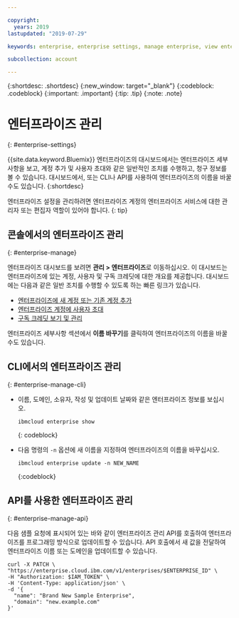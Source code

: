 ```yaml
---

copyright:
  years: 2019
lastupdated: "2019-07-29"

keywords: enterprise, enterprise settings, manage enterprise, view enterprise, rename enterprise

subcollection: account

---
```


{:shortdesc: .shortdesc}
{:new_window: target="_blank"}
{:codeblock: .codeblock}
{:important: .important}
{:tip: .tip}
{:note: .note}

# 엔터프라이즈 관리
{: #enterprise-settings}

{{site.data.keyword.Bluemix}} 엔터프라이즈의 대시보드에서는 엔터프라이즈 세부사항을 보고, 계정 추가 및 사용자 초대와 같은 일반적인 조치를 수행하고, 청구 정보를 볼 수 있습니다. 대시보드에서, 또는 CLI나 API를 사용하여 엔터프라이즈의 이름을 바꿀 수도 있습니다.
{:shortdesc}

엔터프라이즈 설정을 관리하려면 엔터프라이즈 계정의 엔터프라이즈 서비스에 대한 관리자 또는 편집자 역할이 있어야 합니다.
{: tip}

## 콘솔에서의 엔터프라이즈 관리
{: #enterprise-manage}

엔터프라이즈 대시보드를 보려면 **관리 > 엔터프라이즈**로 이동하십시오. 이 대시보드는 엔터프라이즈에 있는 계정, 사용자 및 구독 크레딧에 대한 개요를 제공합니다. 대시보드에는 다음과 같은 일반 조치를 수행할 수 있도록 하는 빠른 링크가 있습니다. 
   * [엔터프라이즈에 새 계정 또는 기존 계정 추가](/docs/account?topic=account-enterprise-add)
   * [엔터프라이즈 계정에 사용자 초대](/docs/iam?topic=iam-iamuserinv)
   * [구독 크레딧 보기 및 관리](/docs/billing-usage?topic=billing-usage-subscriptions)

엔터프라이즈 세부사항 섹션에서 **이름 바꾸기**를 클릭하여 엔터프라이즈의 이름을 바꿀 수도 있습니다. 

## CLI에서의 엔터프라이즈 관리
{: #enterprise-manage-cli}

* 이름, 도메인, 소유자, 작성 및 업데이트 날짜와 같은 엔터프라이즈 정보를 보십시오. 

  ```
  ibmcloud enterprise show
  ```
  {: codeblock}
* 다음 명령의 `-n` 옵션에 새 이름을 지정하여 엔터프라이즈의 이름을 바꾸십시오. 

   ```
   ibmcloud enterprise update -n NEW_NAME
   ```
   {:codeblock}

## API를 사용한 엔터프라이즈 관리
{: #enterprise-manage-api}

다음 샘플 요청에 표시되어 있는 바와 같이 엔터프라이즈 관리 API를 호출하여 엔터프라이즈를 프로그래밍 방식으로 업데이트할 수 있습니다. API 호출에서 새 값을 전달하여 엔터프라이즈 이름 또는 도메인을 업데이트할 수 있습니다. <!--For detailed information about the API, see the [Enterprise Management API documentation](https://{DomainName}/apidocs/enterprise-apis/enterprise#update-an-enterprise){: external}.-->

```
curl -X PATCH \
"https://enterprise.cloud.ibm.com/v1/enterprises/$ENTERPRISE_ID" \
-H "Authorization: $IAM_TOKEN" \
-H 'Content-Type: application/json' \
-d '{
  "name": "Brand New Sample Enterprise",
  "domain": "new.example.com"
}'
```
